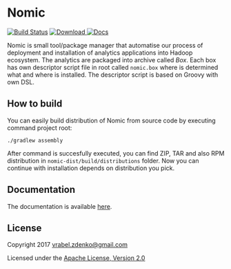 # Nomic

[![Build Status](https://travis-ci.org/sn3d/nomic.svg?branch=master)](https://travis-ci.org/sn3d/nomic)
[![Download](https://api.bintray.com/packages/sn3d/nomic-repo/nomic-app/images/download.svg) ](https://bintray.com/sn3d/nomic-repo/nomic-app/_latestVersion)
[![Docs](https://readthedocs.org/projects/nomic/badge/?version=latest) ](http://nomic.readthedocs.io/en/latest/)

Nomic is small tool/package manager that automatise our process of deployment and installation of analytics applications
into Hadoop ecosystem. The analytics are packaged into archive called *Box*. Each box has own descriptor script file in
root called `nomic.box` where is determined what and where is installed. The descriptor script is based on Groovy
with own DSL.

## How to build

You can easily build distribution of Nomic from source code by executing command project root:

    ./gradlew assembly

After command is succesfully executed, you can find ZIP, TAR and also RPM distribution in `nomic-dist/build/distributions`
folder. Now you can continue with installation depends on distribution you pick.

## Documentation

The documentation is available [here](http://nomic.readthedocs.io/en/latest).

## License

   Copyright 2017 vrabel.zdenko@gmail.com

   Licensed under the [Apache License, Version 2.0](./LICENSE)
